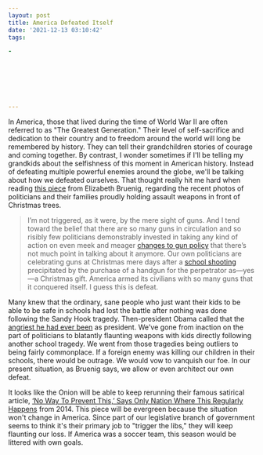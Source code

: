 ```yaml
---
layout: post
title: America Defeated Itself
date: '2021-12-13 03:10:42'
tags:

- 







---
```


In America, those that lived during the time of World War II are often referred to as "The Greatest Generation." Their level of self-sacrifice and dedication to their country and to freedom around the world will long be remembered by history. They can tell their grandchildren stories of courage and coming together. By contrast, I wonder sometimes if I'll be telling my grandkids about the selfishness of this moment in American history. Instead of defeating multiple powerful enemies around the globe, we'll be talking about how we defeated ourselves. That thought really hit me hard when reading [this piece](https://www.theatlantic.com/ideas/archive/2021/12/boebert-massie-gun-photo/620942/) from Elizabeth Bruenig, regarding the recent photos of politicians and their families proudly holding assault weapons in front of Christmas trees.

> I’m not triggered, as it were, by the mere sight of guns. And I tend toward the belief that there are so many guns in circulation and so risibly few politicians demonstrably invested in taking any kind of action on even meek and meager [changes to gun policy](https://www.theatlantic.com/ideas/archive/2021/03/guns-are-threat-body-politic/618158/) that there’s not much point in talking about it anymore. Our own politicians are celebrating guns at Christmas mere days after a [school shooting](https://www.theatlantic.com/politics/archive/2021/12/michigan-shooting-chris-murphy-newtown/620881/) precipitated by the purchase of a handgun for the perpetrator as—yes—a Christmas gift. America armed its civilians with so many guns that it conquered itself. I guess this is defeat.

Many knew that the ordinary, sane people who just want their kids to be able to be safe in schools had lost the battle after nothing was done following the Sandy Hook tragedy. Then-president Obama called that the [angriest he had ever been](https://www.newsweek.com/barack-obama-says-congress-lack-action-after-sandy-hook-was-angriest-day-his-presidency-1547282) as president. We've gone from inaction on the part of politicians to blatantly flaunting weapons with kids directly following another school tragedy. We went from those tragedies being outliers to being fairly commonplace. If a foreign enemy was killing our children in their schools, there would be outrage. We would vow to vanquish our foe. In our present situation, as Bruenig says, we allow or even architect our own defeat.

It looks like the Onion will be able to keep rerunning their famous satirical article, [‘No Way To Prevent This,’ Says Only Nation Where This Regularly Happens](https://www.theonion.com/no-way-to-prevent-this-says-only-nation-where-this-r-1819576527) from 2014. This piece will be evergreen because the situation won't change in America. Since part of our legislative branch of government seems to think it's their primary job to "trigger the libs," they will keep flaunting our loss. If America was a soccer team, this season would be littered with own goals.

